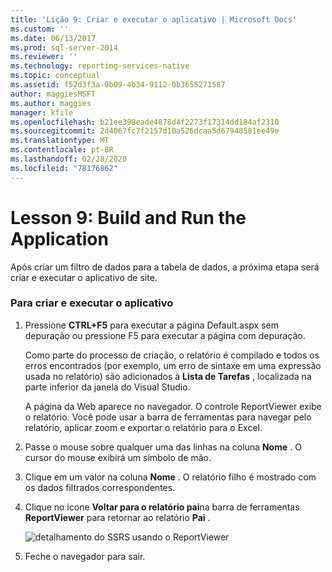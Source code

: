 ```yaml
---
title: 'Lição 9: Criar e executar o aplicativo | Microsoft Docs'
ms.custom: ''
ms.date: 06/13/2017
ms.prod: sql-server-2014
ms.reviewer: ''
ms.technology: reporting-services-native
ms.topic: conceptual
ms.assetid: f52d3f3a-0b09-4b34-9112-0b3655271587
author: maggiesMSFT
ms.author: maggies
manager: kfile
ms.openlocfilehash: b21ee398eade4878d4f2273f17314dd184af2310
ms.sourcegitcommit: 2d4067fc7f2157d10a526dcaa5d67948581ee49e
ms.translationtype: MT
ms.contentlocale: pt-BR
ms.lasthandoff: 02/28/2020
ms.locfileid: "78176862"
---
```

# <a name="lesson-9-build-and-run-the-application"></a>Lesson 9: Build and Run the Application
  Após criar um filtro de dados para a tabela de dados, a próxima etapa será criar e executar o aplicativo de site.

### <a name="to-build-and-run-the-application"></a>Para criar e executar o aplicativo

1.  Pressione **CTRL+F5** para executar a página Default.aspx sem depuração ou pressione F5 para executar a página com depuração.

     Como parte do processo de criação, o relatório é compilado e todos os erros encontrados (por exemplo, um erro de sintaxe em uma expressão usada no relatório) são adicionados à **Lista de Tarefas** , localizada na parte inferior da janela do Visual Studio.

     A página da Web aparece no navegador. O controle ReportViewer exibe o relatório. Você pode usar a barra de ferramentas para navegar pelo relatório, aplicar zoom e exportar o relatório para o Excel.

2.  Passe o mouse sobre qualquer uma das linhas na coluna **Nome** . O cursor do mouse exibirá um símbolo de mão.

3.  Clique em um valor na coluna **Nome** . O relatório filho é mostrado com os dados filtrados correspondentes.

4.  Clique no ícone **Voltar para o relatório pai**na barra de ferramentas **ReportViewer** para retornar ao relatório **Pai** .

     ![detalhamento do SSRS usando o ReportViewer](../../2014/tutorials/media/ssrs-drillthrough-report.png "detalhamento do SSRS usando o ReportViewer")

5.  Feche o navegador para sair.


